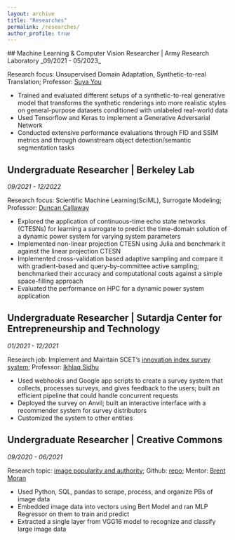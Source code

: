 ```yaml
---
layout: archive
title: "Researches"
permalink: /researches/
author_profile: true
---
```

<meta name="format-detection" content="telephone=no">
## Machine Learning & Computer Vision Researcher | Army Research Laboratory
_09/2021 - 05/2023_

Research focus: Unsupervised Domain Adaptation, Synthetic-to-real Translation; Professor: [Suya You](https://ieeexplore.ieee.org/author/37273287300)

- Trained and evaluated different setups of a synthetic-to-real generative model that transforms the synthetic renderings into more realistic styles on general-purpose datasets conditioned with unlabeled real-world data
- Used Tensorflow and Keras to implement a Generative Adversarial Network
- Conducted extensive performance evaluations through FID and SSIM metrics and through downstream object detection/semantic segmentation tasks

## Undergraduate Researcher | Berkeley Lab
_09/2021 - 12/2022_

Research focus: Scientific Machine Learning(SciML), Surrogate Modeling; Professor: [Duncan Callaway](https://www2.eecs.berkeley.edu/Faculty/Homepages/dcal.html)

- Explored the application of continuous-time echo state networks (CTESNs) for learning a surrogate to predict the time-domain solution of a dynamic power system for varying system parameters
- Implemented non-linear projection CTESN using Julia and benchmark it against the linear projection CTESN
- Implemented cross-validation based adaptive sampling and compare it with gradient-based and query-by-committee active sampling; benchmarked their accuracy and computational costs against a simple space-filling approach
- Evaluated the performance on HPC for a dynamic power system application

## Undergraduate Researcher | Sutardja Center for Entrepreneurship and Technology
_01/2021 - 12/2021_

Research job: Implement and Maintain SCET’s [innovation index survey system](https://innovationindex.berkeley.edu/); Professor: [Ikhlaq Sidhu](https://vcresearch.berkeley.edu/faculty/ikhlaq-sidhu)

- Used webhooks and Google app scripts to create a survey system that collects, processes surveys, and gives feedback to the users; built an efficient pipeline that could handle concurrent requests
- Deployed the survey on Anvil; built an interactive interface with a recommender system for survey distributors
- Customized the system to other entities

## Undergraduate Researcher | Creative Commons
_09/2020 - 06/2021_

Research topic: [image popularity and authority](https://ds-discovery.github.io/Projects/Platforms_Infrastructure/Image%20Popularity%20and%20Authority/); Github: [repo](https://github.com/creativecommons/data-science-playground/tree/main/Image%20Popularity%20and%20Authority); Mentor: [Brent Moran](https://www.zoominfo.com/p/Brent-Moran/3467456051)

- Used Python, SQL, pandas to scrape, process, and organize PBs of image data
- Embedded image data into vectors using Bert Model and ran MLP Regressor on them to train and predict
- Extracted a single layer from VGG16 model to recognize and classify large image data